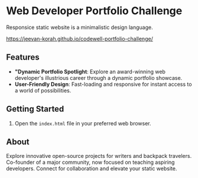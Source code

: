 # Web Developer Portfolio Challenge

Responsice static website is a minimalistic design language.

https://jeevan-korah.github.io/codewell-portfolio-challenge/

## Features
- **"Dynamic Portfolio Spotlight**: Explore an award-winning web developer's illustrious career through a dynamic portfolio showcase.
- **User-Friendly Design**: Fast-loading and responsive for instant access to a world of possibilities.

## Getting Started
1. Open the `index.html` file in your preferred web browser.

## About
Explore innovative open-source projects for writers and backpack travelers. Co-founder of a major community, now focused on teaching aspiring developers. Connect for collaboration and elevate your static website.



